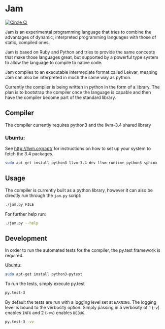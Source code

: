 # Jam

[![Circle CI](https://circleci.com/gh/pektin/jam.svg?style=svg)](https://circleci.com/gh/pektin/jam)

Jam is an experimental programming language that tries to combine the advantages
of dynamic, interpreted programming languages with those of static, compiled
ones.

Jam is based on Ruby and Python and tries to provide the same concepts that make
those languages great, but supported by a powerful type system to allow the
language to compile to native code.

Jam compiles to an executable intermediate format called Lekvar, meaning Jam can
also be interpreted in much the same way as python.

Currently the compiler is being written in python in the form of a library. The
plan is to bootstrap the compiler once the language is capable and then have the
compiler become part of the standard library.

## Compiler

The compiler currently requires python3 and the llvm-3.4 shared library

### Ubuntu:

See http://llvm.org/apt/ for instructions on how to set up your system to fetch
the 3.4 packages.

``` bash
sudo apt-get install python3 llvm-3.4-dev llvm-runtime python3-sphinx
```

## Usage

The compiler is currently built as a python library, however it can also be
directly run through the `jam.py` script:

``` bash
./jam.py FILE
```

For further help run:

``` bash
./jam.py --help
```

## Development

In order to run the automated tests for the compiler, the py.test framework is
required.

Ubuntu:

``` bash
sudo apt-get install python3-pytest
```

To run the tests, simply execute py.test

``` bash
py.test-3
```

By default the tests are run with a logging level set at `WARNING`. The logging
level is bound to the verbosity option. Simply passing in a verbosity of 1
(`-v`) enables `INFO` and 2 (`-vv`) enables `DEBUG`.

``` bash
py.test-3 -vv
```
